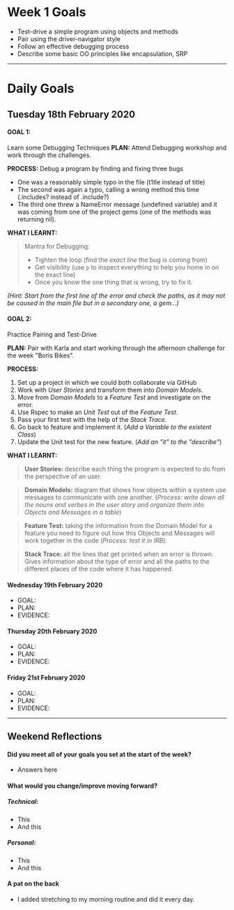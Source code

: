 # Week 1 Goals
* Test-drive a simple program using objects and methods
* Pair using the driver-navigator style
* Follow an effective debugging process
* Describe some basic OO principles like encapsulation, SRP

***

# Daily Goals

## Tuesday 18th February 2020
#### GOAL 1:
Learn some Debugging Techniques
**PLAN:** 
Attend Debugging workshop and work through the challenges.

**PROCESS:**
Debug a program by finding and fixing three bugs
- One was a reasonably simple typo in the file (t1tle instead of title)
- The second was again a typo, calling a wrong method this time (.includes? instead of .include?) 
- The third one threw a NameError message (undefined variable) and it was coming from one of the project gems (one of the methods was returning nil).

**WHAT I LEARNT:**
>Mantra for Debugging: 
>- Tighten the loop (find the _exact line_ the bug is coming from)
>- Get visibility (use `p` to inspect everything to help you home in on the exact line)
>- Once you know the one thing that is wrong, try to fix it.

_(Hint: Start from the first line of the error and check the paths, as it may not be caused in the main file but in a secondary one, a gem...)_

#### GOAL 2: 
Practice Pairing and Test-Drive

**PLAN:** 
Pair with Karla and start working through the afternoon challenge for the week "Boris Bikes".

**PROCESS:**
1. Set up a project in which we could both collaborate via GitHub
2. Work with _User Stories_ and transform them into _Domain Models_.
3. Move from _Domain Models_ to a _Feature Test_ and investigate on the error.
4. Use Rspec to make an _Unit Test_ out of the _Feature Test_.
5. Pass your first test with the help of the _Stack Trace_.
6. Go back to feature and implement it. (_Add a Variable to the existent Class_)
7. Update the Unit test for the new feature. (_Add an "it" to the "describe"_)

**WHAT I LEARNT:**
>**User Stories:** describe each thing the program is expected to do from the perspective of an user. 

>**Domain Models:** diagram that shows how objects within a system use messages to communicate with one another. (_Process: write down all the nouns and verbes in the user story and organize them into Objects and Messages in a table_)

>**Feature Test:** taking the information from the Domain Model for a feature you need to figure out how this Objects and Messages will work together in the code (_Process: test it in IRB_).

>**Stack Trace:** all the lines that get printed when an error is thrown. Gives information about the type of error and all the paths to the different places of the code where it has happened.


#### Wednesday 19th February 2020
* GOAL:
* PLAN:
* EVIDENCE:

#### Thursday 20th February 2020
* GOAL:
* PLAN:
* EVIDENCE:

#### Friday 21st February 2020
* GOAL:
* PLAN:
* EVIDENCE:

***

## Weekend Reflections

#### Did you meet all of your goals you set at the start of the week?
* Answers here

#### What would you change/improve moving forward?
##### Technical: 
* This
* And this
##### Personal:
* This
* And this

#### A pat on the back
* I added stretching to my morning routine and did it every day.

